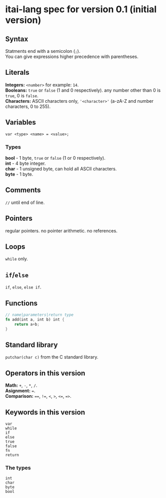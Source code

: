 # itai-lang spec for version 0.1 (initial version)

## Syntax
Statments end with a semicolon (`;`).<br>
You can give expressions higher precedence with parentheses.

## Literals
**Integers:** `<number>` for example: `14`.<br>
**Booleans:** `true` or `false` (1 and 0 respectively). any number other than 0 is `true`, 0 is `false`.<br>
**Characters:** ASCII characters only, `'<character>'` (a-zA-Z and number characters, 0 to 255).

## Variables
```golang
var <type> <name> = <value>;
```
### Types
**bool** - 1 byte, `true` or `false` (1 or 0 respectively).<br>
**int** - 4 byte integer.<br>
**char** - 1 unsigned byte, can hold all ASCII characters.<br>
**byte** - 1 byte.

## Comments
`//` until end of line.

## Pointers
regular pointers. no pointer arithmetic. no references.

## Loops
`while` only.

## `if`/`else`
`if`, `else`, `else if`.

## Functions
```rust
// name|parameters|return type
fn add(int a, int b) int {
    return a+b;
}
```

## Standard library
`putchar(char c)` from the C standard library.

## Operators in this version
**Math:** `+`, `-`, `*`, `/`.<br>
**Asignment:** `=`.<br>
**Comparison:** `==`, `!=`, `<`, `>`, `<=`, `=>`.

## Keywords in this version
`var`<br>
`while`<br>
`if`<br>
`else`<br>
`true`<br>
`false`<br>
`fn`<br>
`return`<br>
### The types
`int`<br>
`char`<br>
`byte`<br>
`bool`
